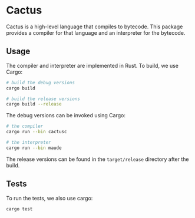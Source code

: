 # Cactus

Cactus is a high-level language that compiles to bytecode. This package provides a compiler for that language and an interpreter for the bytecode.

## Usage

The compiler and interpreter are implemented in Rust. To build, we use Cargo:

```bash
# build the debug versions
cargo build

# build the release versions
cargo build --release
```

The debug versions can be invoked using Cargo:

```bash
# the compiler
cargo run --bin cactusc

# the interpreter
cargo run --bin maude
```

The release versions can be found in the `target/release` directory after the build.

## Tests

To run the tests, we also use cargo:

```bash
cargo test
```
